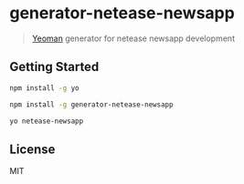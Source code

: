 # generator-netease-newsapp

> [Yeoman](http://yeoman.io) generator for netease newsapp development


## Getting Started

```bash
npm install -g yo
```


```bash
npm install -g generator-netease-newsapp
```


```bash
yo netease-newsapp
```



## License

MIT
